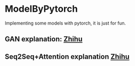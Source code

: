 # ModelByPytorch
Implementing some models with pytorch, it is just for fun.

## GAN explanation:  [Zhihu](https://zhuanlan.zhihu.com/p/47661621)
## Seq2Seq+Attention explanation [Zhihu](https://zhuanlan.zhihu.com/p/52302561)
